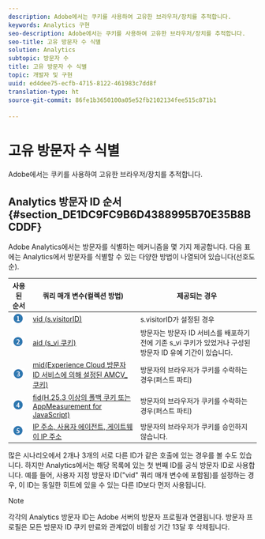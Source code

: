 ```yaml
---
description: Adobe에서는 쿠키를 사용하여 고유한 브라우저/장치를 추적합니다.
keywords: Analytics 구현
seo-description: Adobe에서는 쿠키를 사용하여 고유한 브라우저/장치를 추적합니다.
seo-title: 고유 방문자 수 식별
solution: Analytics
subtopic: 방문자 수
title: 고유 방문자 수 식별
topic: 개발자 및 구현
uuid: ed4dee75-ecfb-4715-8122-461983c7dd8f
translation-type: ht
source-git-commit: 86fe1b3650100a05e52fb2102134fee515c871b1

---
```



# 고유 방문자 수 식별

Adobe에서는 쿠키를 사용하여 고유한 브라우저/장치를 추적합니다.

## Analytics 방문자 ID 순서 {#section_DE1DC9FC9B6D4388995B70E35B8BCDDF}

Adobe Analytics에서는 방문자를 식별하는 메커니즘을 몇 가지 제공합니다. 다음 표에는 Analytics에서 방문자를 식별할 수 있는 다양한 방법이 나열되어 있습니다(선호도 순).

| 사용된 순서 | 쿼리 매개 변수(컬렉션 방법) | 제공되는 경우 |
|---|---|---|
| ![](assets/step1_icon.png) | [vid (s.visitorID)](../../../implement/js-implementation/c-unique-visitors/visid-custom.md#concept_4A2000F4B6ED41E99CA6118A6D74ECE8) | s.visitorID가 설정된 경우 |
| ![](assets/step2_icon.png) | [aid (s_vi 쿠키)](../../../implement/js-implementation/c-unique-visitors/visid-analytics.md#concept_74F6B4B9B2FA415AB5D029A1F8F099BC) | 방문자는 방문자 ID 서비스를 배포하기 전에 기존 s_vi 쿠키가 있었거나 구성된 방문자 ID 유예 기간이 있습니다. |
| ![](assets/step3_icon.png) | [mid(Experience Cloud 방문자 ID 서비스에 의해 설정된 AMCV_ 쿠키)](https://marketing.adobe.com/resources/help/ko_KR/mcvid/) | 방문자의 브라우저가 쿠키를 수락하는 경우(퍼스트 파티) |
| ![](assets/step4_icon.png) | [fid(H.25.3 이상의 폴백 쿠키 또는 AppMeasurement for JavaScript)](../../../implement/js-implementation/c-unique-visitors/visid-fallback.md#concept_EBCBF9EB390E45A2BA20DB6BE931C505) | 방문자의 브라우저가 쿠키를 수락하는 경우(퍼스트 파티) |
| ![](assets/step5_icon.png) | [IP 주소, 사용자 에이전트, 게이트웨이 IP 주소](../../../implement/js-implementation/c-unique-visitors/visid-fallback.md#section_104819D74C594ECE879144FCC5DEF4BF) | 방문자의 브라우저가 쿠키를 승인하지 않습니다. |

많은 시나리오에서 2개나 3개의 서로 다른 ID가 같은 호출에 있는 경우를 볼 수도 있습니다. 하지만 Analytics에서는 해당 목록에 있는 첫 번째 ID를 공식 방문자 ID로 사용합니다. 예를 들어, 사용자 지정 방문자 ID("vid" 쿼리 매개 변수에 포함됨)를 설정하는 경우, 이 ID는 동일한 히트에 있을 수 있는 다른 ID보다 먼저 사용됩니다.

>[!NOTE]
>
>각각의 Analytics 방문자 ID는 Adobe 서버의 방문자 프로필과 연결됩니다. 방문자 프로필은 모든 방문자 ID 쿠키 만료와 관계없이 비활성 기간 13달 후 삭제됩니다.
